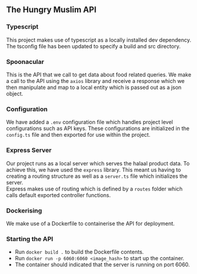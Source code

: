 ## The Hungry Muslim API

### Typescript
This project makes use of typescript as a locally installed dev dependency. The tsconfig file has been updated to specify a build and src directory.

### Spoonacular
This is the API that we call to get data about food related queries. We make a call to the API using the `axios` library and receive a response which we then manipulate and map to a local entity which is passed out as a json object.

### Configuration
We have added a `.env` configuration file which handles project level configurations such as API keys. These configurations are initialized in the `config.ts` file and then exported for use within the project.

### Express Server
Our project runs as a local server which serves the halaal product data. To achieve this, we have used the `express` library. This meant us having to creating a routing structure as well as a `server.ts` file which initializes the server.  
Express makes use of routing which is defined by a `routes` folder which calls default exported controller functions.

### Dockerising
We make use of a Dockerfile to containerise the API for deployment.

### Starting the API
- Run `docker build .` to build the Dockerfile contents.
- Run `docker run -p 6060:6060 <image_hash>` to start up the container.
- The container should indicated that the server is running on port 6060.